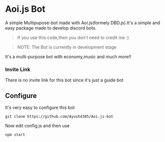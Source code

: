 # Aoi.js Bot
A simple Multipupose-bot made with Aoi.js(formely DBD.js).It's a simple and easy package made to develop discord bots.
> If you use this code,then you don't need to credit me :)

> NOTE: The Bot is currently in development stage

It's a multi-purpose bot with economy,music and much more!!
### Invite Link
There is no invite link for this bot since it's just a guide bot
## Configure
It's very easy to configure this bot
```
git clone https://github.com/Ayush4385/Aoi.js-bot
```
Now edit config.js and then use 
```
npm start
```
